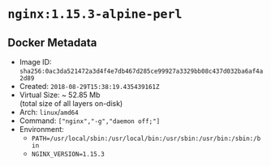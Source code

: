# `nginx:1.15.3-alpine-perl`

## Docker Metadata

- Image ID: `sha256:0ac3da521472a3d4f4e7db467d285ce99927a3329bb08c437d032ba6af4a2d89`
- Created: `2018-08-29T15:38:19.435439161Z`
- Virtual Size: ~ 52.85 Mb  
  (total size of all layers on-disk)
- Arch: `linux`/`amd64`
- Command: `["nginx","-g","daemon off;"]`
- Environment:
  - `PATH=/usr/local/sbin:/usr/local/bin:/usr/sbin:/usr/bin:/sbin:/bin`
  - `NGINX_VERSION=1.15.3`
